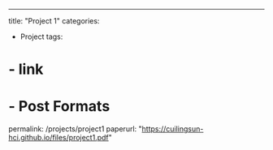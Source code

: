 ---

title: "Project 1"
categories:

- Project
  tags:

# - link

# - Post Formats

permalink: /projects/project1
paperurl: "https://cuilingsun-hci.github.io/files/project1.pdf"
